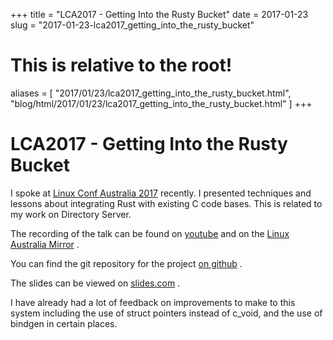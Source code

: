 +++
title = "LCA2017 - Getting Into the Rusty Bucket"
date = 2017-01-23
slug = "2017-01-23-lca2017_getting_into_the_rusty_bucket"
# This is relative to the root!
aliases = [ "2017/01/23/lca2017_getting_into_the_rusty_bucket.html", "blog/html/2017/01/23/lca2017_getting_into_the_rusty_bucket.html" ]
+++
# LCA2017 - Getting Into the Rusty Bucket

I spoke at [Linux Conf Australia 2017](http://lca2017.org) recently. I
presented techniques and lessons about integrating Rust with existing C
code bases. This is related to my work on Directory Server.

The recording of the talk can be found on
[youtube](https://www.youtube.com/watch?v=AWnza5JX7jQ) and on the [Linux
Australia Mirror](http://mirror.linux.org.au/pub/linux.conf.au/2017/) .

You can find the git repository for the project [on
github](https://github.com/Firstyear/ds_rust) .

The slides can be viewed on
[slides.com](http://redhat.slides.com/wibrown/rusty-bucket?token=oPNS4Ilp)
.

I have already had a lot of feedback on improvements to make to this
system including the use of struct pointers instead of c_void, and the
use of bindgen in certain places.

